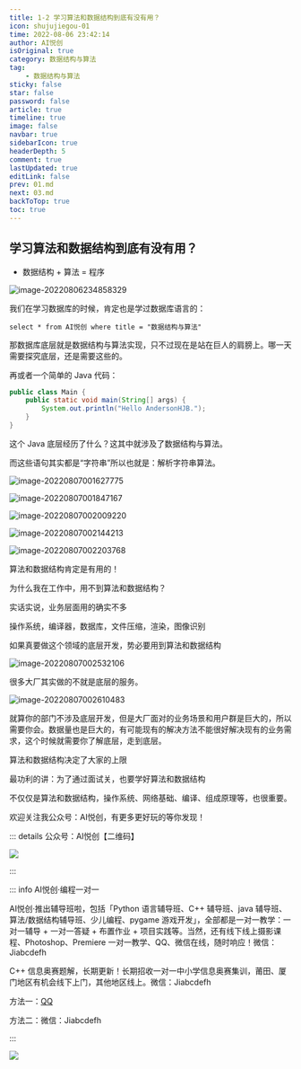 ```yaml
---
title: 1-2 学习算法和数据结构到底有没有用？ 
icon: shujujiegou-01
time: 2022-08-06 23:42:14
author: AI悦创
isOriginal: true
category: 数据结构与算法
tag:
    - 数据结构与算法
sticky: false
star: false
password: false
article: true
timeline: true
image: false
navbar: true
sidebarIcon: true
headerDepth: 5
comment: true
lastUpdated: true
editLink: false
prev: 01.md
next: 03.md
backToTop: true
toc: true
---
```


## 学习算法和数据结构到底有没有用？

- 数据结构 + 算法 = 程序

![image-20220806234858329](./02.assets/image-20220806234858329.png)

我们在学习数据库的时候，肯定也是学过数据库语言的：

```mysql
select * from AI悦创 where title = "数据结构与算法"
```

那数据库底层就是数据结构与算法实现，只不过现在是站在巨人的肩膀上。哪一天需要探究底层，还是需要这些的。

再或者一个简单的 Java 代码：

```java
public class Main {
    public static void main(String[] args) {
        System.out.println("Hello AndersonHJB.");
    }
}
```

这个 Java 底层经历了什么？这其中就涉及了数据结构与算法。

而这些语句其实都是“字符串”所以也就是：解析字符串算法。

![image-20220807001627775](./02.assets/image-20220807001627775.png)

![image-20220807001847167](./02.assets/image-20220807001847167.png)



![image-20220807002009220](./02.assets/image-20220807002009220.png)

![image-20220807002144213](./02.assets/image-20220807002144213.png)

![image-20220807002203768](./02.assets/image-20220807002203768.png)

算法和数据结构肯定是有用的！

为什么我在工作中，用不到算法和数据结构？

实话实说，业务层面用的确实不多

操作系统，编译器，数据库，文件压缩，渲染，图像识别

如果真要做这个领域的底层开发，势必要用到算法和数据结构

![image-20220807002532106](./02.assets/image-20220807002532106.png)

很多大厂其实做的不就是底层的服务。

![image-20220807002610483](./02.assets/image-20220807002610483.png)

就算你的部门不涉及底层开发，但是大厂面对的业务场景和用户群是巨大的，所以需要你会。数据量也是巨大的，有可能现有的解决方法不能很好解决现有的业务需求，这个时候就需要你了解底层，走到底层。

算法和数据结构决定了大家的上限

最功利的讲：为了通过面试关，也要学好算法和数据结构

不仅仅是算法和数据结构，操作系统、网络基础、编译、组成原理等，也很重要。

欢迎关注我公众号：AI悦创，有更多更好玩的等你发现！

::: details 公众号：AI悦创【二维码】

![](/gzh.jpg)

:::

::: info AI悦创·编程一对一

AI悦创·推出辅导班啦，包括「Python 语言辅导班、C++ 辅导班、java 辅导班、算法/数据结构辅导班、少儿编程、pygame 游戏开发」，全部都是一对一教学：一对一辅导 + 一对一答疑 + 布置作业 + 项目实践等。当然，还有线下线上摄影课程、Photoshop、Premiere 一对一教学、QQ、微信在线，随时响应！微信：Jiabcdefh

C++ 信息奥赛题解，长期更新！长期招收一对一中小学信息奥赛集训，莆田、厦门地区有机会线下上门，其他地区线上。微信：Jiabcdefh

方法一：[QQ](http://wpa.qq.com/msgrd?v=3&uin=1432803776&site=qq&menu=yes)

方法二：微信：Jiabcdefh

:::

![](/zsxq.jpg)

















